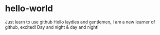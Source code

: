 # hello-world
Just learn to use github
Hello laydies and gentlemen, I am a new learner of github, excited!
Day and night & day and night!
